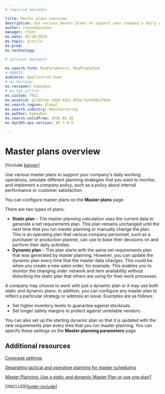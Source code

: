 ```yaml
---
# required metadata

title: Master plans overview
description: Use various master plans to support your company's daily working operations, simulate different planning strategies that you want to monitor, and implement a company policy, such as a policy about internal performance or customer satisfaction. 
author: roxanadiaconu
manager: tfehr
ms.date: 05/28/2020
ms.topic: article
ms.prod: 
ms.technology: 

# optional metadata

ms.search.form: ReqParameters, ReqPlanSched
# ROBOTS: 
audience: Application User
# ms.devlang: 
ms.reviewer: kamaybac
# ms.tgt_pltfrm: 
ms.custom: 7911
ms.assetid: a116b7de-3d6d-4321-87ba-5a5d99c2f64e
ms.search.region: Global
ms.search.industry: Manufacturing
ms.author: kamaybac
ms.search.validFrom: 2016-02-28
ms.dyn365.ops.version: AX 7.0.0

---
```


# Master plans overview

[!include [banner](../includes/banner.md)]

Use various master plans to support your company's daily working operations, simulate different planning strategies that you want to monitor, and implement a company policy, such as a policy about internal performance or customer satisfaction. 

You can configure master plans on the **Master plans** page.

There are two types of plans:
-   **Static plan** – The master planning calculation uses the current data to generate a net requirements plan. This plan remains unchanged until the next time that you run master planning or manually change the plan. This is an operating plan that various company personnel, such as a purchaser or production planner, can use to base their decisions on and perform their daily activities.
-   **Dynamic plan** – This plan starts with the same net requirements plan that was generated by master planning. However, you can update the dynamic plan every time that the master data changes. This could be when you create a new sales order, for example. This enables you to monitor the changing order network and item availability without disturbing the static plan that others are using for their work processes.

A company may choose to work with just a dynamic plan or it may use both static and dynamic plans. In addition, you can configure any master plan to reflect a particular strategy or address an issue. Examples are as follows:
-   Set higher inventory levels to guarantee against stockouts.
-   Set longer safety margins to protect against unreliable vendors.

You can also set up the starting dynamic plan so that it is updated with the new requirements plan every time that you run master planning. You can specify these settings on the **Master planning parameters** page.



Additional resources
--------

[Coverage settings](coverage-settings.md)

[Separating tactical and operative planning for master scheduling](https://blogs.msdn.com/b/axmfg/archive/2012/10/12/separating-tactical-and-operative-planning-for-master-scheduling.aspx)

[Master Planning: Use a static and dynamic Master Plan or use one plan?](https://community.dynamics.com/ax/b/msdynaxlessonslearned/archive/2014/01/16/master-planning-use-a-static-and-dynamic-master-plan-or-use-one-plan)





[!INCLUDE[footer-include](../../includes/footer-banner.md)]